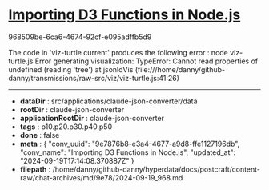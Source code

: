 # [Importing D3 Functions in Node.js](https://claude.ai/chat/9e7876b8-e3a4-4677-a9d8-ffe1127196db)

968509be-6ca6-4674-92cf-e095adffb5d9

The code in 'viz-turtle current' produces the following error :
node viz-turtle.js 
Error generating visualization: TypeError: Cannot read properties of undefined (reading 'tree')
    at jsonldVis (file:///home/danny/github-danny/transmissions/raw-src/viz/viz-turtle.js:41:26)

---

* **dataDir** : src/applications/claude-json-converter/data
* **rootDir** : claude-json-converter
* **applicationRootDir** : claude-json-converter
* **tags** : p10.p20.p30.p40.p50
* **done** : false
* **meta** : {
  "conv_uuid": "9e7876b8-e3a4-4677-a9d8-ffe1127196db",
  "conv_name": "Importing D3 Functions in Node.js",
  "updated_at": "2024-09-19T17:14:08.370887Z"
}
* **filepath** : /home/danny/github-danny/hyperdata/docs/postcraft/content-raw/chat-archives/md/9e78/2024-09-19_968.md